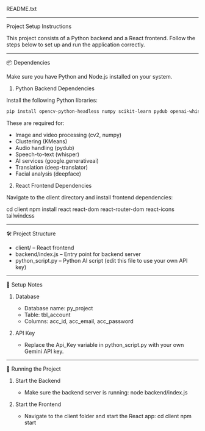 README.txt

---

Project Setup Instructions

This project consists of a Python backend and a React frontend. Follow the steps below to set up and run the application correctly.

---

📦 Dependencies

Make sure you have Python and Node.js installed on your system.

1. Python Backend Dependencies

Install the following Python libraries:

```bash
pip install opencv-python-headless numpy scikit-learn pydub openai-whisper google-generativeai deep-translator deepface
```

These are required for:

- Image and video processing (cv2, numpy)
- Clustering (KMeans)
- Audio handling (pydub)
- Speech-to-text (whisper)
- AI services (google.generativeai)
- Translation (deep-translator)
- Facial analysis (deepface)

2. React Frontend Dependencies

Navigate to the client directory and install frontend dependencies:

cd client
npm install react react-dom react-router-dom react-icons tailwindcss

---

🛠 Project Structure

- client/ – React frontend
- backend/index.js – Entry point for backend server
- python_script.py – Python AI script (edit this file to use your own API key)

---

📌 Setup Notes

1. Database
   - Database name: py_project
   - Table: tbl_account
   - Columns: acc_id, acc_email, acc_password

2. API Key
   - Replace the Api_Key variable in python_script.py with your own Gemini API key.

---

🚀 Running the Project

1. Start the Backend
   - Make sure the backend server is running:
     node backend/index.js

2. Start the Frontend
   - Navigate to the client folder and start the React app:
     cd client
     npm start
